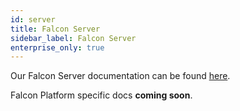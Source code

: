 ```yaml
---
id: server
title: Falcon Server
sidebar_label: Falcon Server
enterprise_only: true
---
```


Our Falcon Server documentation can be found [here](/docs/v2019/platform/falcon-server/basics).

Falcon Platform specific docs **coming soon**.
